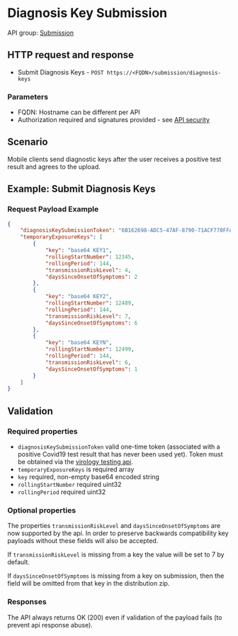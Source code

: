# Diagnosis Key Submission

API group: [Submission](../../../guidebook.md#system-apis-and-interfaces)

## HTTP request and response

- Submit Diagnosis Keys - ```POST https://<FQDN>/submission/diagnosis-keys```

### Parameters
- FQDN: Hostname can be different per API
- Authorization required and signatures provided - see [API security](../../security.md)

## Scenario

Mobile clients send diagnostic keys after the user receives a positive test result and agrees to the upload.

## Example: Submit Diagnosis Keys

### Request Payload Example

```json
{
    "diagnosisKeySubmissionToken": "6B162698-ADC5-47AF-8790-71ACF770FFAF",
    "temporaryExposureKeys": [
        {
            "key": "base64 KEY1",
            "rollingStartNumber": 12345,
            "rollingPeriod": 144,
            "transmissionRiskLevel": 4,
            "daysSinceOnsetOfSymptoms": 2
        },
        {
            "key": "base64 KEY2",
            "rollingStartNumber": 12489,
            "rollingPeriod": 144,
            "transmissionRiskLevel": 7,
            "daysSinceOnsetOfSymptoms": 6
        },
        {
            "key": "base64 KEYN",
            "rollingStartNumber": 12499,
            "rollingPeriod": 144,
            "transmissionRiskLevel": 6,
            "daysSinceOnsetOfSymptoms": 1
        }
    ]
}
```

## Validation

### Required properties 
- `diagnosisKeySubmissionToken` valid one-time token (associated with a positive Covid19 test result that has never been used yet). Token must be obtained via the [virology testing api](virology-testing-api.md).
- `temporaryExposureKeys` is required array
- `key` required, non-empty base64 encoded string
- `rollingStartNumber` required uint32
- `rollingPeriod` required uint32

### Optional properties

The properties `transmissionRiskLevel` and `daysSinceOnsetOfSymptoms` are now supported by the api. In order to preserve backwards compatibility key payloads without these fields will also be accepted.

If `transmissionRiskLevel` is missing from a key the value will be set to 7 by default. 

If `daysSinceOnsetOfSymptoms` is missing from a key on submission, then the field will be omitted from that key in the distribution zip.

### Responses
The API always returns OK (200) even if validation of the payload fails (to prevent api response abuse).
